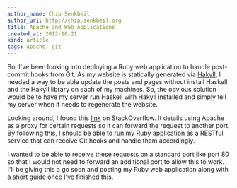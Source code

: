 ```yaml
---
author_name: Chip Senkbeil
author_uri: http://chip.senkbeil.org
title: Apache and Web Applications
created_at: 2013-10-21
kind: article
tags: apache, git
---
```


So, I've been looking into deploying a Ruby web application to handle
post-commit hooks from Git. As my website is statically generated via
[Hakyll](http://jaspervdj.be/hakyll/), I needed a way to be able update the
posts and pages without install Haskell and the Hakyll library on each of my
machines. So, the obvious solution would be to have my server run Haskell with
Hakyll installed and simply tell my server when it needs to regenerate the
website.

Looking around, I found this 
[link](http://stackoverflow.com/questions/3057090/running-ruby-app-on-apache)
on StackOverflow. It details using Apache as a proxy for certain requests so
it can forward the request to another port. By following this, I should be able
to run my Ruby application as a RESTful service that can receive Git hooks
and handle them accordingly.

I wanted to be able to receive these requests on a standard port like port 80 so
that I would not need to forward an additional port to allow this to work. I'll
be giving this a go soon and posting my Ruby web application along with a short
guide once I've finished this.

